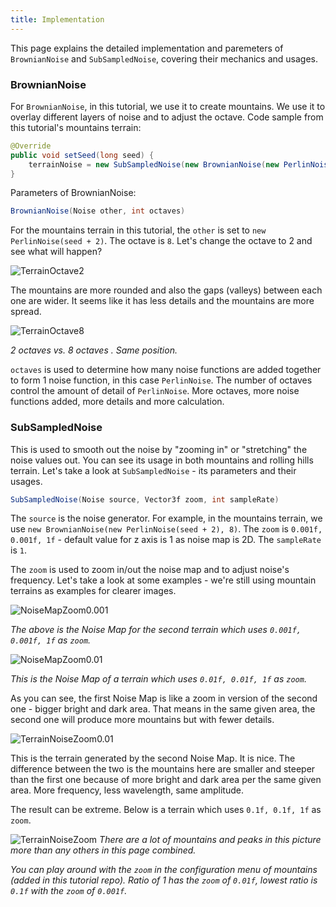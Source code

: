 ```yaml
---
title: Implementation
---
```


This page explains the detailed implementation and paremeters of `BrownianNoise` and `SubSampledNoise`, covering their mechanics and usages.

### BrownianNoise

For `BrownianNoise`, in this tutorial, we use it to create mountains. We use it to overlay different layers of noise and to adjust the octave. Code sample from this tutorial's mountains terrain: 

```java
@Override
public void setSeed(long seed) {
    terrainNoise = new SubSampledNoise(new BrownianNoise(new PerlinNoise(seed + 2), 8), new Vector2f(0.001f, 0.001f), 1);
}
```
Parameters of BrownianNoise: 
```java
BrownianNoise(Noise other, int octaves)
```

For the mountains terrain in this tutorial, the `other` is set to `new PerlinNoise(seed + 2)`. The octave is `8`. Let's change the octave to 2 and see what will happen?

![TerrainOctave2](/img/brownianPerlinOctave4.png)

The mountains are more rounded and also the gaps (valleys) between each one are wider. It seems like it has less details and the mountains are more spread.

![TerrainOctave8](/img/brownianPerlinOctave8.png)

*2 octaves  vs. 8 octaves . Same position.*

`octaves` is used to determine how many noise functions are added together to form 1 noise function, in this case `PerlinNoise`. The number of octaves control the amount of detail of `PerlinNoise`. More octaves, more noise functions added, more details and more calculation.

### SubSampledNoise

This is used to smooth out the noise by "zooming in" or "stretching" the noise values out. You can see its usage in both mountains and rolling hills terrain. Let's take a look at `SubSampledNoise` - its parameters and their usages.

```java
SubSampledNoise(Noise source, Vector3f zoom, int sampleRate)
```

The `source` is the noise generator. For example, in the mountains terrain, we use `new BrownianNoise(new PerlinNoise(seed + 2), 8)`. The `zoom` is `0.001f, 0.001f, 1f` - default value for z axis is 1 as noise map is 2D. The `sampleRate` is `1`.

The `zoom` is used to zoom in/out the noise map and to adjust noise's frequency. Let's take a look at some examples - we're still using mountain terrains as examples for clearer images.

![NoiseMapZoom0.001](/img/NoiseMapZoom0.001.png)

*The above is the Noise Map for the second terrain which uses `0.001f, 0.001f, 1f` as `zoom`.*

![NoiseMapZoom0.01](/img/NoiseMapZoom0.01.png)

*This is the Noise Map of a terrain which uses `0.01f, 0.01f, 1f` as `zoom`.*

As you can see, the first Noise Map is like a zoom in version of the second one - bigger bright and dark area. That means in the same given area, the second one will produce more mountains but with fewer details.

![TerrainNoiseZoom0.01](/img/NoiseZoom0.01.png)

This is the terrain generated by the second Noise Map. It is nice. The difference between the two is the mountains here are smaller and steeper than the first one because of more bright and dark area per the same given area. More frequency, less wavelength, same amplitude.

The result can be extreme. Below is a terrain which uses `0.1f, 0.1f, 1f` as `zoom`.

![TerrainNoiseZoom](/img/NoiseZoom0.1.png)
*There are a lot of mountains and peaks in this picture more than any others in this page combined.*

*You can play around with the `zoom` in the configuration menu of mountains (added in this tutorial repo). Ratio of 1 has the `zoom` of `0.01f`, lowest ratio is `0.1f` with the `zoom` of `0.001f`.*